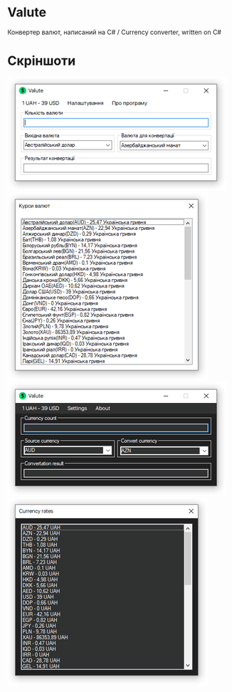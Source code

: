 # Valute
Конвертер валют, написаний на C# / Currency converter, written on C#
# Скріншоти
![](https://github.com/MaksimCeleron/Valute/blob/a1347db5d77f802afd8f5849f31fad42d60826d1/Screenshot_1_Light_UK.png) ![](https://github.com/MaksimCeleron/Valute/blob/a1347db5d77f802afd8f5849f31fad42d60826d1/Screenshot_2_Light_UK.png) ![](https://github.com/MaksimCeleron/Valute/blob/a1347db5d77f802afd8f5849f31fad42d60826d1/Screenshot_1_Dark_EN.png) ![](https://github.com/MaksimCeleron/Valute/blob/a1347db5d77f802afd8f5849f31fad42d60826d1/Screenshot_2_Dark_EN.png)
